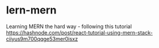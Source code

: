 # lern-mern
Learning MERN the hard way - following this tutorial https://hashnode.com/post/react-tutorial-using-mern-stack-ciiyus9m700qqge53mer0isxz
